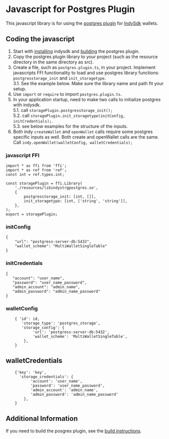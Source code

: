 #  Javascript for Postgres Plugin

This javascript library is for using the [postgres plugin](https://github.com/hyperledger/indy-sdk/tree/master/experimental/plugins/postgres_storage)
for [IndySdk](https://github.com/hyperledger/indy-sdk) wallets. 

## Coding the javascript
1. Start with [installing](https://github.com/hyperledger/indy-sdk/blob/master/README.md#installation) indysdk and [building](https://github.com/hyperledger/indy-sdk/tree/master/experimental/plugins/postgres_storage#installing-and-testing-the-postgres-plug-in) the postgres plugin.
2. Copy the postgres plugin library to your project (such as the resource directory in the same directory as src).
3. Create a file, such as `postgres.plugin.ts`, in your project.  Implement 
javascripts FFI functionality to load and use postgres library functions: 
`postgresstorage_init` and `init_storagetype`.  
3.1. See the example below.  Make sure the library name and path fit your setup.    
4. Use `import` or `require` to import `postgres.plugin.ts`.
5. In your application startup, need to make two calls to initialize postgres with indysdk.  
5.1. call `storagePlugin.postgresstorage_init();`  
5.2. call `storagePlugin.init_storagetype(initConfig, initCredentials);`.  
5.3. see below examples for the structure of the inputs. 
6. Both indy `createWallet` and `openWallet` calls require some postgres specific inputs as well.  Both create and openWallet calls  are the same. Call `indy.openWallet(walletConfig, walletCredentials);` 

### javascript FFI 
```
import * as ffi from 'ffi';
import * as ref from 'ref';
const int = ref.types.int;

const storagePlugin = ffi.Library(
    './resources/libindystrgpostgres.so',
    {
        postgresstorage_init: [int, []],
        init_storagetype: [int, ['string', 'string']],
    },
);
export = storagePlugin;
```

### initConfig
```
{ 
    "url": "postgress-server-db:5432", 
    "wallet_scheme": "MultiWalletSingleTable" 
}
```


### initCredentials
```
{ 
   "account": "user_name",
   "password": "user_name_password",
   "admin_account": "admin_name",
   "admin_password": "admin_name_password" 
}
```

### walletConfig
```
    { 'id': id,
       'storage_type': 'postgres_storage',
       'storage_config': {
            'url': 'postgress-server-db:5432',
            'wallet_scheme': 'MultiWalletSingleTable',
        },
    }
```

## walletCredentials
```
    {'key': 'key',
      'storage_credentials': {
           'account': 'user_name',
           'password': 'user_name_password',
           'admin_account': 'admin_name',
           'admin_password': 'admin_name_password' 
        },
    }
```

## Additional Information
If you need to build the posgres plugin, see the [build instructions](https://github.com/hyperledger/indy-sdk/tree/master/experimental/plugins/postgres_storage).  
